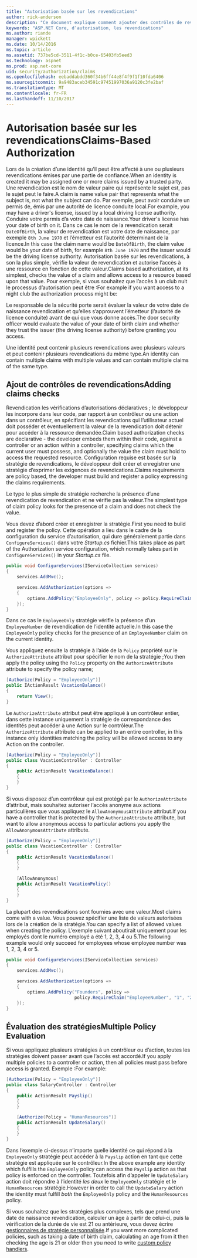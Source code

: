 ```yaml
---
title: "Autorisation basée sur les revendications"
author: rick-anderson
description: "Ce document explique comment ajouter des contrôles de revendications d’autorisation dans une application ASP.NET Core."
keywords: "ASP.NET Core, d’autorisation, les revendications"
ms.author: riande
manager: wpickett
ms.date: 10/14/2016
ms.topic: article
ms.assetid: 737be5cd-3511-4f1c-b0ce-65403fb5eed3
ms.technology: aspnet
ms.prod: asp.net-core
uid: security/authorization/claims
ms.openlocfilehash: eebaddabdd360f34b6ff44e8f4f9f1f10fda6406
ms.sourcegitcommit: 9a9483aceb34591c97451997036a9120c3fe2baf
ms.translationtype: MT
ms.contentlocale: fr-FR
ms.lasthandoff: 11/10/2017
---
```

# <a name="claims-based-authorization"></a><span data-ttu-id="cfc24-104">Autorisation basée sur les revendications</span><span class="sxs-lookup"><span data-stu-id="cfc24-104">Claims-Based Authorization</span></span>

<a name="security-authorization-claims-based"></a>

<span data-ttu-id="cfc24-105">Lors de la création d’une identité qu’il peut être affecté à une ou plusieurs revendications émises par une partie de confiance.</span><span class="sxs-lookup"><span data-stu-id="cfc24-105">When an identity is created it may be assigned one or more claims issued by a trusted party.</span></span> <span data-ttu-id="cfc24-106">Une revendication est le nom de valeur paire qui représente le sujet est, pas le sujet peut le faire.</span><span class="sxs-lookup"><span data-stu-id="cfc24-106">A claim is name value pair that represents what the subject is, not what the subject can do.</span></span> <span data-ttu-id="cfc24-107">Par exemple, peut avoir conduire un permis de, émis par une autorité de licence conduite local.</span><span class="sxs-lookup"><span data-stu-id="cfc24-107">For example, you may have a driver's license, issued by a local driving license authority.</span></span> <span data-ttu-id="cfc24-108">Conduire votre permis d’a votre date de naissance.</span><span class="sxs-lookup"><span data-stu-id="cfc24-108">Your driver's license has your date of birth on it.</span></span> <span data-ttu-id="cfc24-109">Dans ce cas le nom de la revendication serait `DateOfBirth`, la valeur de revendication est votre date de naissance, par exemple `8th June 1970` et l’émetteur est l’autorité déterminant de la licence.</span><span class="sxs-lookup"><span data-stu-id="cfc24-109">In this case the claim name would be `DateOfBirth`, the claim value would be your date of birth, for example `8th June 1970` and the issuer would be the driving license authority.</span></span> <span data-ttu-id="cfc24-110">Autorisation basée sur les revendications, à son la plus simple, vérifie la valeur de revendication et autorise l’accès à une ressource en fonction de cette valeur.</span><span class="sxs-lookup"><span data-stu-id="cfc24-110">Claims based authorization, at its simplest, checks the value of a claim and allows access to a resource based upon that value.</span></span> <span data-ttu-id="cfc24-111">Pour exemple, si vous souhaitez que l’accès à un club nuit le processus d’autorisation peut être :</span><span class="sxs-lookup"><span data-stu-id="cfc24-111">For example if you want access to a night club the authorization process might be:</span></span>

<span data-ttu-id="cfc24-112">Le responsable de la sécurité porte serait évaluer la valeur de votre date de naissance revendication et qu’elles s’approuvent l’émetteur (l’autorité de licence conduite) avant de qui que vous donne accès.</span><span class="sxs-lookup"><span data-stu-id="cfc24-112">The door security officer would evaluate the value of your date of birth claim and whether they trust the issuer (the driving license authority) before granting you access.</span></span>

<span data-ttu-id="cfc24-113">Une identité peut contenir plusieurs revendications avec plusieurs valeurs et peut contenir plusieurs revendications du même type.</span><span class="sxs-lookup"><span data-stu-id="cfc24-113">An identity can contain multiple claims with multiple values and can contain multiple claims of the same type.</span></span>

## <a name="adding-claims-checks"></a><span data-ttu-id="cfc24-114">Ajout de contrôles de revendications</span><span class="sxs-lookup"><span data-stu-id="cfc24-114">Adding claims checks</span></span>

<span data-ttu-id="cfc24-115">Revendication les vérifications d’autorisations déclaratives ; le développeur les incorpore dans leur code, par rapport à un contrôleur ou une action dans un contrôleur, en spécifiant les revendications qui l’utilisateur actuel doit posséder et éventuellement la valeur de la revendication doit détenir pour accéder à la ressource demandée.</span><span class="sxs-lookup"><span data-stu-id="cfc24-115">Claim based authorization checks are declarative - the developer embeds them within their code, against a controller or an action within a controller, specifying claims which the current user must possess, and optionally the value the claim must hold to access the requested resource.</span></span> <span data-ttu-id="cfc24-116">Configuration requise est basée sur la stratégie de revendications, le développeur doit créer et enregistrer une stratégie d’exprimer les exigences de revendications.</span><span class="sxs-lookup"><span data-stu-id="cfc24-116">Claims requirements are policy based, the developer must build and register a policy expressing the claims requirements.</span></span>

<span data-ttu-id="cfc24-117">Le type le plus simple de stratégie recherche la présence d’une revendication de revendication et ne vérifie pas la valeur.</span><span class="sxs-lookup"><span data-stu-id="cfc24-117">The simplest type of claim policy looks for the presence of a claim and does not check the value.</span></span>

<span data-ttu-id="cfc24-118">Vous devez d’abord créer et enregistrer la stratégie.</span><span class="sxs-lookup"><span data-stu-id="cfc24-118">First you need to build and register the policy.</span></span> <span data-ttu-id="cfc24-119">Cette opération a lieu dans le cadre de la configuration du service d’autorisation, qui dure généralement partie dans `ConfigureServices()` dans votre *Startup.cs* fichier.</span><span class="sxs-lookup"><span data-stu-id="cfc24-119">This takes place as part of the Authorization service configuration, which normally takes part in `ConfigureServices()` in your *Startup.cs* file.</span></span>

```csharp
public void ConfigureServices(IServiceCollection services)
{
    services.AddMvc();

    services.AddAuthorization(options =>
    {
        options.AddPolicy("EmployeeOnly", policy => policy.RequireClaim("EmployeeNumber"));
    });
}
```

<span data-ttu-id="cfc24-120">Dans ce cas le `EmployeeOnly` stratégie vérifie la présence d’un `EmployeeNumber` de revendication de l’identité actuelle.</span><span class="sxs-lookup"><span data-stu-id="cfc24-120">In this case the `EmployeeOnly` policy checks for the presence of an `EmployeeNumber` claim on the current identity.</span></span>

<span data-ttu-id="cfc24-121">Vous appliquez ensuite la stratégie à l’aide de la `Policy` propriété sur le `AuthorizeAttribute` attribut pour spécifier le nom de la stratégie ;</span><span class="sxs-lookup"><span data-stu-id="cfc24-121">You then apply the policy using the `Policy` property on the `AuthorizeAttribute` attribute to specify the policy name;</span></span>

```csharp
[Authorize(Policy = "EmployeeOnly")]
public IActionResult VacationBalance()
{
    return View();
}
```

<span data-ttu-id="cfc24-122">Le `AuthorizeAttribute` attribut peut être appliqué à un contrôleur entier, dans cette instance uniquement la stratégie de correspondance des identités peut accéder à une Action sur le contrôleur.</span><span class="sxs-lookup"><span data-stu-id="cfc24-122">The `AuthorizeAttribute` attribute can be applied to an entire controller, in this instance only identities matching the policy will be allowed access to any Action on the controller.</span></span>

```csharp
[Authorize(Policy = "EmployeeOnly")]
public class VacationController : Controller
{
    public ActionResult VacationBalance()
    {
    }
}
```

<span data-ttu-id="cfc24-123">Si vous disposez d’un contrôleur qui est protégé par le `AuthorizeAttribute` d’attribut, mais souhaitez autoriser l’accès anonyme aux actions particulières que vous appliquez le `AllowAnonymousAttribute` attribut.</span><span class="sxs-lookup"><span data-stu-id="cfc24-123">If you have a controller that is protected by the `AuthorizeAttribute` attribute, but want to allow anonymous access to particular actions you apply the `AllowAnonymousAttribute` attribute.</span></span>

```csharp
[Authorize(Policy = "EmployeeOnly")]
public class VacationController : Controller
{
    public ActionResult VacationBalance()
    {
    }

    [AllowAnonymous]
    public ActionResult VacationPolicy()
    {
    }
}
```

<span data-ttu-id="cfc24-124">La plupart des revendications sont fournies avec une valeur.</span><span class="sxs-lookup"><span data-stu-id="cfc24-124">Most claims come with a value.</span></span> <span data-ttu-id="cfc24-125">Vous pouvez spécifier une liste de valeurs autorisées lors de la création de la stratégie.</span><span class="sxs-lookup"><span data-stu-id="cfc24-125">You can specify a list of allowed values when creating the policy.</span></span> <span data-ttu-id="cfc24-126">L’exemple suivant aboutirait uniquement pour les employés dont le numéro employé a été 1, 2, 3, 4 ou 5.</span><span class="sxs-lookup"><span data-stu-id="cfc24-126">The following example would only succeed for employees whose employee number was 1, 2, 3, 4 or 5.</span></span>

```csharp
public void ConfigureServices(IServiceCollection services)
{
    services.AddMvc();

    services.AddAuthorization(options =>
    {
        options.AddPolicy("Founders", policy =>
                          policy.RequireClaim("EmployeeNumber", "1", "2", "3", "4", "5"));
    });
}
```

## <a name="multiple-policy-evaluation"></a><span data-ttu-id="cfc24-127">Évaluation des stratégies</span><span class="sxs-lookup"><span data-stu-id="cfc24-127">Multiple Policy Evaluation</span></span>

<span data-ttu-id="cfc24-128">Si vous appliquez plusieurs stratégies à un contrôleur ou d’action, toutes les stratégies doivent passer avant que l’accès est accordé.</span><span class="sxs-lookup"><span data-stu-id="cfc24-128">If you apply multiple policies to a controller or action, then all policies must pass before access is granted.</span></span> <span data-ttu-id="cfc24-129">Exemple :</span><span class="sxs-lookup"><span data-stu-id="cfc24-129">For example:</span></span>

```csharp
[Authorize(Policy = "EmployeeOnly")]
public class SalaryController : Controller
{
    public ActionResult Payslip()
    {
    }

    [Authorize(Policy = "HumanResources")]
    public ActionResult UpdateSalary()
    {
    }
}
```

<span data-ttu-id="cfc24-130">Dans l’exemple ci-dessus n’importe quelle identité ce qui répond à la `EmployeeOnly` stratégie peut accéder à la `Payslip` action en tant que cette stratégie est appliquée sur le contrôleur.</span><span class="sxs-lookup"><span data-stu-id="cfc24-130">In the above example any identity which fulfills the `EmployeeOnly` policy can access the `Payslip` action as that policy is enforced on the controller.</span></span> <span data-ttu-id="cfc24-131">Toutefois afin d’appeler le `UpdateSalary` action doit répondre à l’identité *les deux* le `EmployeeOnly` stratégie et le `HumanResources` stratégie.</span><span class="sxs-lookup"><span data-stu-id="cfc24-131">However in order to call the `UpdateSalary` action the identity must fulfill *both* the `EmployeeOnly` policy and the `HumanResources` policy.</span></span>

<span data-ttu-id="cfc24-132">Si vous souhaitez que les stratégies plus complexes, tels que prend une date de naissance revendication, calculer un âge à partir de celui-ci, puis la vérification de la durée de vie est 21 ou antérieure, vous devez écrire [gestionnaires de stratégie personnalisée](policies.md).</span><span class="sxs-lookup"><span data-stu-id="cfc24-132">If you want more complicated policies, such as taking a date of birth claim, calculating an age from it then checking the age is 21 or older then you need to write [custom policy handlers](policies.md).</span></span>
